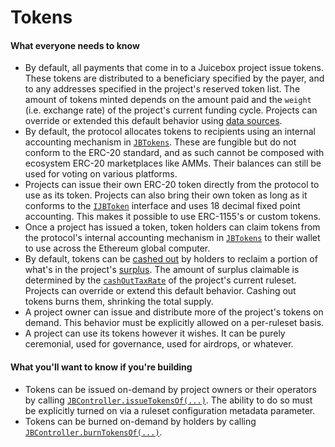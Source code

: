 # Tokens

#### What everyone needs to know

* By default, all payments that come in to a Juicebox project issue tokens. These tokens are distributed to a beneficiary specified by the payer, and to any addresses specified in the project's reserved token list. The amount of tokens minted depends on the amount paid and the `weight` (i.e. exchange rate) of the project's current funding cycle. Projects can override or extended this default behavior using [data sources](/docs/v4/learn/glossary/ruleset-data-hook.md).
* By default, the protocol allocates tokens to recipients using an internal accounting mechanism in [`JBTokens`](/docs/v4/api/core/JBTokens.sol/contract.JBTokens.md). These are fungible but do not conform to the ERC-20 standard, and as such cannot be composed with ecosystem ERC-20 marketplaces like AMMs. Their balances can still be used for voting on various platforms.
* Projects can issue their own ERC-20 token directly from the protocol to use as its token. Projects can also bring their own token as long as it conforms to the [`IJBToken`](/docs/v4/api/core/interfaces/IJBToken.sol/interface.IJBToken.md) interface and uses 18 decimal fixed point accounting. This makes it possible to use ERC-1155's or custom tokens.
* Once a project has issued a token, token holders can claim tokens from the protocol's internal accounting mechanism in [`JBTokens`](/docs/v4/api/core/JBTokens.sol/contract.JBTokens.md) to their wallet to use across the Ethereum global computer. 
* By default, tokens can be [cashed out](/docs/v4/learn/glossary/cash-out-tax-rate.md) by holders to reclaim a portion of what's in the project's [surplus](/docs/v4/learn/glossary/surplus.md). The amount of surplus claimable is determined by the [`cashOutTaxRate`](/docs/v4/learn/glossary/cash-out-tax-rate.md) of the project's current ruleset. Projects can override or extend this default behavior. Cashing out tokens burns them, shrinking the total supply.
* A project owner can issue and distribute more of the project's tokens on demand. This behavior must be explicitly allowed on a per-ruleset basis.
* A project can use its tokens however it wishes. It can be purely ceremonial, used for governance, used for airdrops, or whatever.

#### What you'll want to know if you're building

* Tokens can be issued on-demand by project owners or their operators by calling [`JBController.issueTokensOf(...)`](/docs/v4/api/core/JBController.sol/contract.JBController.md#issuetokensof). The ability to do so must be explicitly turned on via a ruleset configuration metadata parameter.
* Tokens can be burned on-demand by holders by calling [`JBController.burnTokensOf(...)`](/docs/v4/api/core/JBController.sol/contract.JBController.md#burntokensof).
